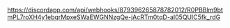 https://discordapp.com/api/webhooks/879396265878782012/R0PBBlm9btmPL7roXH4y1ebqrMpxeSWaEWGNNzgQe-jAcRTm0tqD-aI05QUlC5fk_rdG